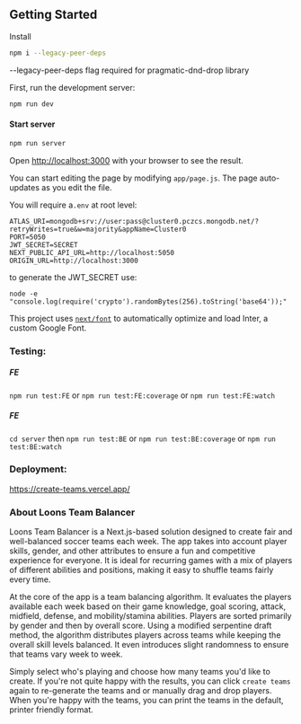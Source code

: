 ## Getting Started

Install

```bash
npm i --legacy-peer-deps
```

--legacy-peer-deps flag required for pragmatic-dnd-drop library

First, run the development server:

```bash
npm run dev
```

#### Start server

```bash
npm run server
```

Open [http://localhost:3000](http://localhost:3000) with your browser to see the result.

You can start editing the page by modifying `app/page.js`. The page auto-updates as you edit the file.

You will require a`.env` at root level:

```
ATLAS_URI=mongodb+srv://user:pass@cluster0.pczcs.mongodb.net/?retryWrites=true&w=majority&appName=Cluster0
PORT=5050
JWT_SECRET=SECRET
NEXT_PUBLIC_API_URL=http://localhost:5050
ORIGIN_URL=http://localhost:3000
```

to generate the JWT_SECRET use:

```
node -e "console.log(require('crypto').randomBytes(256).toString('base64'));"
```

This project uses [`next/font`](https://nextjs.org/docs/basic-features/font-optimization) to automatically optimize and load Inter, a custom Google Font.

### Testing:

##### FE

`npm run test:FE` or `npm run test:FE:coverage` or `npm run test:FE:watch`

##### FE

`cd server` then `npm run test:BE` or `npm run test:BE:coverage` or `npm run test:BE:watch`

### Deployment:

https://create-teams.vercel.app/

### About Loons Team Balancer

Loons Team Balancer is a Next.js-based solution designed to create
fair and well-balanced soccer teams each week. The app takes into
account player skills, gender, and other attributes to ensure a fun
and competitive experience for everyone. It is ideal for recurring
games with a mix of players of different abilities and positions,
making it easy to shuffle teams fairly every time.

At the core of the app is a team balancing algorithm. It evaluates the
players available each week based on their game knowledge, goal
scoring, attack, midfield, defense, and mobility/stamina abilities.
Players are sorted primarily by gender and then by overall score.
Using a modified serpentine draft method, the algorithm distributes
players across teams while keeping the overall skill levels balanced.
It even introduces slight randomness to ensure that teams vary week to
week.

Simply select who's playing and choose how many teams you'd like to
create. If you're not quite happy with the results, you can click
`create teams` again to re-generate the teams and or manually drag and drop players. When you're happy with the teams, you can print the teams in the default, printer friendly format.
